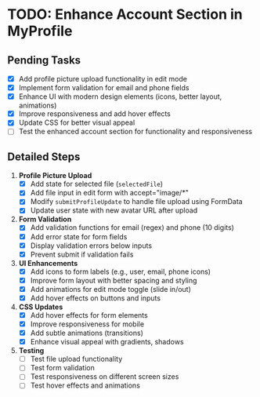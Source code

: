 # TODO: Enhance Account Section in MyProfile

## Pending Tasks
- [x] Add profile picture upload functionality in edit mode
- [x] Implement form validation for email and phone fields
- [x] Enhance UI with modern design elements (icons, better layout, animations)
- [x] Improve responsiveness and add hover effects
- [x] Update CSS for better visual appeal
- [ ] Test the enhanced account section for functionality and responsiveness

## Detailed Steps
1. **Profile Picture Upload**
   - [x] Add state for selected file (`selectedFile`)
   - [x] Add file input in edit form with accept="image/*"
   - [x] Modify `submitProfileUpdate` to handle file upload using FormData
   - [x] Update user state with new avatar URL after upload

2. **Form Validation**
   - [x] Add validation functions for email (regex) and phone (10 digits)
   - [x] Add error state for form fields
   - [x] Display validation errors below inputs
   - [x] Prevent submit if validation fails

3. **UI Enhancements**
   - [x] Add icons to form labels (e.g., user, email, phone icons)
   - [x] Improve form layout with better spacing and styling
   - [x] Add animations for edit mode toggle (slide in/out)
   - [x] Add hover effects on buttons and inputs

4. **CSS Updates**
   - [x] Add hover effects for form elements
   - [x] Improve responsiveness for mobile
   - [x] Add subtle animations (transitions)
   - [x] Enhance visual appeal with gradients, shadows

5. **Testing**
   - [ ] Test file upload functionality
   - [ ] Test form validation
   - [ ] Test responsiveness on different screen sizes
   - [ ] Test hover effects and animations

